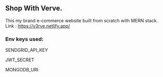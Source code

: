 ## Shop With Verve.

This my brand e-commerce website built from scratch with MERN stack.
Link : https://v3rve.netlify.app/   

### Env keys used:


SENDGRID_API_KEY

JWT_SECRET

MONGODB_URI
